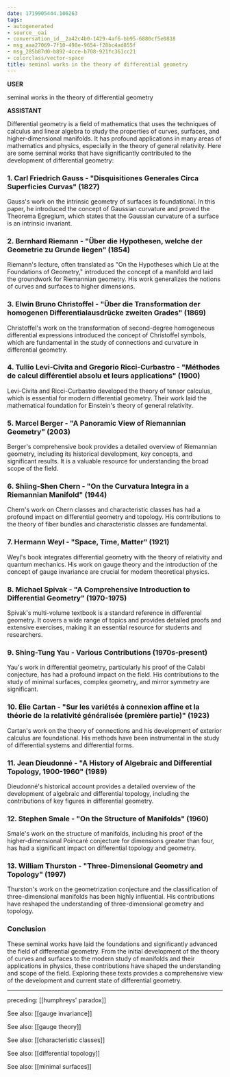 ```yaml
---
date: 1719905444.106263
tags:
- autogenerated
- source__oai
- conversation_id__2a42c4b0-1429-4af6-bb95-6880cf5e0818
- msg_aaa27069-7f10-498e-9654-f28bc4ad855f
- msg_285b87d0-b892-4cce-b708-921fc361cc21
- colorclass/vector-space
title: seminal works in the theory of differential geometry
---
```


**USER**

seminal works in the theory of differential geometry


**ASSISTANT**

Differential geometry is a field of mathematics that uses the techniques of calculus and linear algebra to study the properties of curves, surfaces, and higher-dimensional manifolds. It has profound applications in many areas of mathematics and physics, especially in the theory of general relativity. Here are some seminal works that have significantly contributed to the development of differential geometry:

### 1. **Carl Friedrich Gauss - "Disquisitiones Generales Circa Superficies Curvas" (1827)**
Gauss's work on the intrinsic geometry of surfaces is foundational. In this paper, he introduced the concept of Gaussian curvature and proved the Theorema Egregium, which states that the Gaussian curvature of a surface is an intrinsic invariant.

### 2. **Bernhard Riemann - "Über die Hypothesen, welche der Geometrie zu Grunde liegen" (1854)**
Riemann's lecture, often translated as "On the Hypotheses which Lie at the Foundations of Geometry," introduced the concept of a manifold and laid the groundwork for Riemannian geometry. His work generalizes the notions of curves and surfaces to higher dimensions.

### 3. **Elwin Bruno Christoffel - "Über die Transformation der homogenen Differentialausdrücke zweiten Grades" (1869)**
Christoffel's work on the transformation of second-degree homogeneous differential expressions introduced the concept of Christoffel symbols, which are fundamental in the study of connections and curvature in differential geometry.

### 4. **Tullio Levi-Civita and Gregorio Ricci-Curbastro - "Méthodes de calcul différentiel absolu et leurs applications" (1900)**
Levi-Civita and Ricci-Curbastro developed the theory of tensor calculus, which is essential for modern differential geometry. Their work laid the mathematical foundation for Einstein's theory of general relativity.

### 5. **Marcel Berger - "A Panoramic View of Riemannian Geometry" (2003)**
Berger's comprehensive book provides a detailed overview of Riemannian geometry, including its historical development, key concepts, and significant results. It is a valuable resource for understanding the broad scope of the field.

### 6. **Shiing-Shen Chern - "On the Curvatura Integra in a Riemannian Manifold" (1944)**
Chern's work on Chern classes and characteristic classes has had a profound impact on differential geometry and topology. His contributions to the theory of fiber bundles and characteristic classes are fundamental.

### 7. **Hermann Weyl - "Space, Time, Matter" (1921)**
Weyl's book integrates differential geometry with the theory of relativity and quantum mechanics. His work on gauge theory and the introduction of the concept of gauge invariance are crucial for modern theoretical physics.

### 8. **Michael Spivak - "A Comprehensive Introduction to Differential Geometry" (1970-1975)**
Spivak's multi-volume textbook is a standard reference in differential geometry. It covers a wide range of topics and provides detailed proofs and extensive exercises, making it an essential resource for students and researchers.

### 9. **Shing-Tung Yau - Various Contributions (1970s-present)**
Yau's work in differential geometry, particularly his proof of the Calabi conjecture, has had a profound impact on the field. His contributions to the study of minimal surfaces, complex geometry, and mirror symmetry are significant.

### 10. **Élie Cartan - "Sur les variétés à connexion affine et la théorie de la relativité généralisée (première partie)" (1923)**
Cartan's work on the theory of connections and his development of exterior calculus are foundational. His methods have been instrumental in the study of differential systems and differential forms.

### 11. **Jean Dieudonné - "A History of Algebraic and Differential Topology, 1900-1960" (1989)**
Dieudonné's historical account provides a detailed overview of the development of algebraic and differential topology, including the contributions of key figures in differential geometry.

### 12. **Stephen Smale - "On the Structure of Manifolds" (1960)**
Smale's work on the structure of manifolds, including his proof of the higher-dimensional Poincaré conjecture for dimensions greater than four, has had a significant impact on differential topology and geometry.

### 13. **William Thurston - "Three-Dimensional Geometry and Topology" (1997)**
Thurston's work on the geometrization conjecture and the classification of three-dimensional manifolds has been highly influential. His contributions have reshaped the understanding of three-dimensional geometry and topology.

### Conclusion

These seminal works have laid the foundations and significantly advanced the field of differential geometry. From the initial development of the theory of curves and surfaces to the modern study of manifolds and their applications in physics, these contributions have shaped the understanding and scope of the field. Exploring these texts provides a comprehensive view of the development and current state of differential geometry.


---

preceding: [[humphreys' paradox]]

See also: [[gauge invariance]]


See also: [[gauge theory]]


See also: [[characteristic classes]]


See also: [[differential topology]]


See also: [[minimal surfaces]]